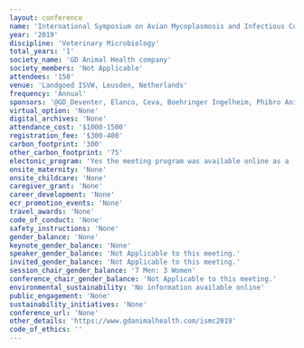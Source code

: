 ```yaml
---
layout: conference 
name: 'International Symposium on Avian Mycoplasmosis and Infectious Coryza (ISMC 2019)'
year: '2019'
discipline: 'Veterinary Microbiology'
total_years: '1'
society_name: 'GD Animal Health company'
society_members: 'Not Applicable'
attendees: '150'
venue: 'Landgoed ISVW, Leusden, Netherlands'
frequency: 'Annual'
sponsors: '@GD_Deventer, Elanco, Ceva, Boehringer Ingelheim, Phibro Animal Health Corporation, MSD Animal Health, BioCheck, PharmSure, Zoetis, Eco Animal Health, HuvePharm, IndexxLaboratories'
virtual_option: 'None'
digital_archives: 'None'
attendance_cost: '$1000-1500'
registration_fee: '$300-400'
carbon_footprint: '300'
other_carbon_footprint: '75'
electonic_program: 'Yes the meeting program was available online as a .pdf file on the conference website.'
onsite_maternity: 'None'
onsite_childcare: 'None'
caregiver_grant: 'None'
career_development: 'None'
ecr_promotion_events: 'None'
travel_awards: 'None'
code_of_conduct: 'None'
safety_instructions: 'None'
gender_balance: 'None'
keynote_gender_balance: 'None'
speaker_gender_balance: 'Not Applicable to this meeting.'
invited_gender_balance: 'Not Applicable to this meeting.'
session_chair_gender_balance: '7 Men: 3 Women'
conference_chair_gender_balance: 'Not Applicable to this meeting.'
environmental_sustainability: 'No information available online'
public_engagement: 'None'
sustainability_initiatives: 'None'
conference_url: 'None'
other_details: 'https://www.gdanimalhealth.com/ismc2019'
code_of_ethics: ''
---
```

